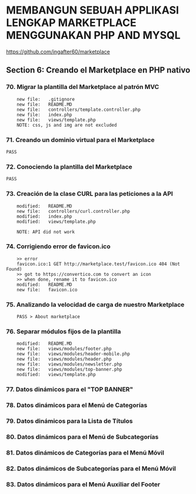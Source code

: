 # MEMBANGUN SEBUAH APPLIKASI LENGKAP MARKETPLACE MENGGUNAKAN PHP AND MYSQL
https://github.com/ingafter60/marketplace

## Section 6: Creando el Marketplace en PHP nativo

### 70. Migrar la plantilla del Marketplace al patrón MVC

        new file:   .gitignore
        new file:   README.MD
        new file:   controllers/template.controller.php
        new file:   index.php
        new file:   views/template.php
        NOTE: css, js and img are not excluded 

### 71. Creando un dominio virtual para el Marketplace

	PASS

### 72. Conociendo la plantilla del Marketplace

	PASS

### 73. Creación de la clase CURL para las peticiones a la API

        modified:   README.MD
        new file:   controllers/curl.controller.php
        modified:   index.php
        modified:   views/template.php

        NOTE: API did not work
		
### 74. Corrigiendo error de favicon.ico
        
        >> error
        favicon.ico:1 GET http://marketplace.test/favicon.ico 404 (Not Found)
        >> got to https://convertico.com to convert an icon
        >> when done, rename it to favicon.ico
        modified:   README.MD
        new file:   favicon.ico
        
### 75. Analizando la velocidad de carga de nuestro Marketplace

        PASS > About marketplace

### 76. Separar módulos fijos de la plantilla

        modified:   README.MD
        new file:   views/modules/footer.php
        new file:   views/modules/header-mobile.php
        new file:   views/modules/header.php
        new file:   views/modules/newsletter.php
        new file:   views/modules/top-banner.php
        modified:   views/template.php
        
### 77. Datos dinámicos para el "TOP BANNER"

### 78. Datos dinámicos para el Menú de Categorías

### 79. Datos dinámicos para la Lista de Títulos

### 80. Datos dinámicos para el Menú de Subcategorías

### 81. Datos dinámicos de Categorías para el Menú Móvil

### 82. Datos dinámicos de Subcategorías para el Menú Móvil

### 83. Datos dinámicos para el Menú Auxiliar del Footer

